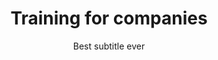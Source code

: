 ---
title: Training for companies
subtitle: Best subtitle ever
category: Training
button: Learn more &rarr;
img: service3.png
description: Lorem ipsum dolor, sit amet consectetur adipisicing elit. Sit doloribus nemo quia? Impedit repudiandae obcaecati consectetur aliquid totam earum tempora possimus fugit ad odit commodi, ut officiis maiores non rerum!  
---